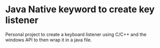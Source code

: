 # Java Native keyword to create key listener
Personal project to create a keyboard listener using C/C++ and the windows API to then wrap it in a java file.
